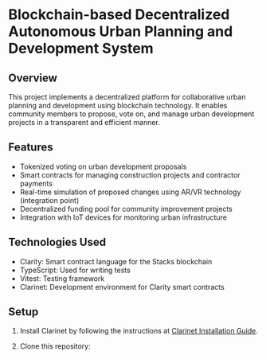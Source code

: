 # Blockchain-based Decentralized Autonomous Urban Planning and Development System

## Overview

This project implements a decentralized platform for collaborative urban planning and development using blockchain technology. It enables community members to propose, vote on, and manage urban development projects in a transparent and efficient manner.

## Features

- Tokenized voting on urban development proposals
- Smart contracts for managing construction projects and contractor payments
- Real-time simulation of proposed changes using AR/VR technology (integration point)
- Decentralized funding pool for community improvement projects
- Integration with IoT devices for monitoring urban infrastructure

## Technologies Used

- Clarity: Smart contract language for the Stacks blockchain
- TypeScript: Used for writing tests
- Vitest: Testing framework
- Clarinet: Development environment for Clarity smart contracts

## Setup

1. Install Clarinet by following the instructions at [Clarinet Installation Guide](https://github.com/hirosystems/clarinet#installation).

2. Clone this repository:

